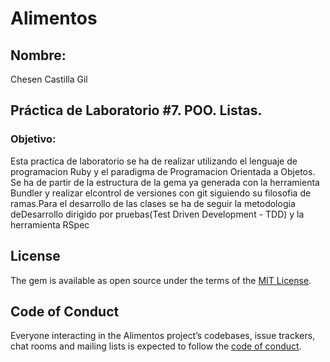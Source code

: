 # Alimentos

## Nombre:
Chesen Castilla Gil

## Práctica de Laboratorio #7. POO. Listas.

### Objetivo:
Esta practica de laboratorio se ha de realizar utilizando el lenguaje de programacion Ruby y el paradigma de Programacion Orientada a Objetos. Se ha de partir de la estructura de la gema ya generada con la herramienta Bundler y realizar elcontrol de versiones con git siguiendo su filosofia de ramas.Para el desarrollo de las clases se ha de seguir la metodologia deDesarrollo  dirigido  por  pruebas(Test Driven Development - TDD) y la herramienta RSpec

## License

The gem is available as open source under the terms of the [MIT License](https://opensource.org/licenses/MIT).

## Code of Conduct

Everyone interacting in the Alimentos project’s codebases, issue trackers, chat rooms and mailing lists is expected to follow the [code of conduct](https://github.com/[USERNAME]/alimentos/blob/master/CODE_OF_CONDUCT.md).
